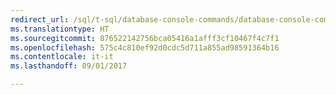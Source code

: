 ```yaml
--- 
redirect_url: /sql/t-sql/database-console-commands/database-console-commands
ms.translationtype: HT
ms.sourcegitcommit: 876522142756bca05416a1afff3cf10467f4c7f1
ms.openlocfilehash: 575c4c810ef92d0cdc5d711a855ad98591364b16
ms.contentlocale: it-it
ms.lasthandoff: 09/01/2017

--- 
```


